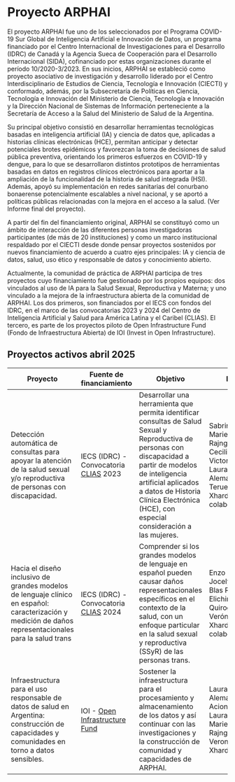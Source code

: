 # Proyecto ARPHAI

El proyecto ARPHAI fue uno de los seleccionados por el Programa COVID-19 Sur Global de Inteligencia Artificial e Innovación de Datos, un programa financiado por el Centro Internacional de Investigaciones para el Desarrollo (IDRC) de Canadá y la Agencia Sueca de Cooperación para el Desarrollo Internacional (SIDA), cofinanciado por estas organizaciones durante  el período 10/2020-3/2023. En sus inicios, ARPHAI se estableció como proyecto asociativo de investigación y desarrollo liderado por el Centro Interdisciplinario de Estudios de Ciencia, Tecnología e Innovación (CIECTI) y conformado, además, por la Subsecretaría de Políticas en Ciencia, Tecnología e Innovación del Ministerio de Ciencia, Tecnología e Innovación y la Dirección Nacional de Sistemas de Información perteneciente a la Secretaría de Acceso a la Salud del Ministerio de Salud de la Argentina. 

Su principal objetivo consistió en desarrollar herramientas tecnológicas basadas en inteligencia artificial (IA) y ciencia de datos que, aplicadas a historias clínicas electrónicas (HCE), permitan anticipar y detectar potenciales brotes epidémicos y favorezcan la toma de decisiones de salud pública preventiva, orientando los primeros esfuerzos en COVID-19 y dengue, para lo que se desarrollaron distintos prototipos de herramientas basadas en datos en registros clínicos electrónicos para aportar a la ampliación de la funcionalidad de la historia de salud integrada (HSI). Además, apoyó su implementación en redes sanitarias del conurbano bonaerense potencialmente escalables a nivel nacional, y se aportó a políticas públicas relacionadas con la mejora en el acceso a la salud. (Ver Informe final del proyecto).
 
A partir del fin del financiamiento original, ARPHAI se constituyó como un ámbito de interacción de las diferentes personas investigadoras participantes (de más de 20 instituciones) y como un marco institucional respaldado por el CIECTI desde donde pensar proyectos sostenidos por nuevos financiamiento de acuerdo a cuatro ejes principales: IA y ciencia de datos, salud, uso ético y responsable de datos y conocimiento abierto.  

Actualmente, la comunidad de práctica de ARPHAI participa de tres proyectos cuyo financiamiento fue gestionado por los propios equipos: dos vinculados al uso de IA para la Salud Sexual, Reproductiva y Materna;  y uno vinculado a la mejora de la infraestructura abierta de la comunidad de ARPHAI. Los dos primeros, son  financiados por el IECS con fondos del IDRC, en el marco de las convocatorias 2023 y 2024 del Centro de Inteligencia Artificial y Salud para América Latina y el Caribel (CLIAS). El tercero, es parte de los proyectos piloto de Open Infrastructure Fund (Fondo de Infraestructura Abierta) de IOI (Invest in Open Infrastructure).  

## Proyectos activos abril 2025

| **Proyecto** | **Fuente de financiamiento** | **Objetivo** | **Equipo** |
|---------------------------------------------------------------------------------------------------------------------------------------------------------|-------------------------------|-----------------------------------------------------------------------------------------------------------------------------------------------------------------------------------------------------------------------------------------------------------------------------|--------------------------------------------------------------------------------------------------------------------------------------------------|
| Detección automática de consultas para apoyar la atención de la salud sexual y/o reproductiva de personas con discapacidad. | IECS (IDRC) - Convocatoria [CLIAS](https://clias.iecs.org.ar/) 2023 | Desarrollar una herramienta que permita identificar consultas de Salud Sexual y Reproductiva de personas con discapacidad a partir de modelos de inteligencia artificial aplicados a datos de Historia Clínica Electrónica (HCE), con especial consideración a las mujeres. | Sabrina López, Mariela Rajngewerc, Cecilia Palermo, Victoria Tiseyra, Laura Alonso Alemany, Milagro Teruel, Verónica Xhardez  y colaboradores/as |
| Hacia el diseño inclusivo de grandes modelos de lenguaje clínico en español: caracterización y medición de daños representacionales para la salud trans | IECS (IDRC) - Convocatoria [CLIAS](https://clias.iecs.org.ar/) 2024 | Comprender si los grandes modelos de lenguaje en español  pueden causar daños representacionales específicos en el contexto de la salud, con un enfoque particular en la salud sexual y reproductiva (SSyR) de las personas trans. | Enzo Ferrante, Jocelyn Dunstan, Blas Radi, Marina Elichiry, Tamara Quiroga, Verónica Xhardez y colaboradores/as |
| Infraestructura para el uso responsable de datos de salud en Argentina: construcción de capacidades y comunidades en torno a datos sensibles. | IOI - [Open Infrastructure Fund](https://investinopen.org/funding-pilots/oi-fund/) | Sostener la infraestructura para el procesamiento y almacenamiento de los datos y así continuar con las investigaciones y la construcción de comunidad y capacidades de ARPHAI. | Laura Alonso Alemany, Laura Acion, Sabrina Laura Lopez, Mariela Rajngewerc, Veronica Xhardez |
